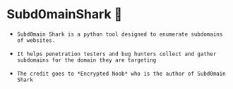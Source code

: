 # Subd0mainShark 🦈
* `Subd0main Shark is a python tool designed to enumerate subdomains of websites.`

* `It helps penetration testers and bug hunters collect and gather subdomains for the domain they are targeting`

* `The credit goes to *Encrypted Noob* who is the author of Subd0main Shark`

